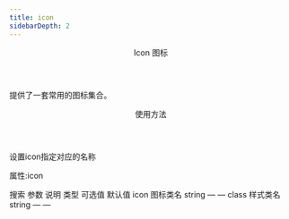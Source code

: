 ```yaml
---
title: icon
sidebarDepth: 2
---
```


<ClientOnly>
<common-code-format>
<div slot="componentNameTitle" class="component">
    <header class="component-name">
      Icon 图标
    </header>
    <p class="component-text">
      提供了一套常用的图标集合。
    </p>
  </div>
  <div slot="description">
    <header class="v-description-title">
      使用方法
    </header>
    <p class="v-description-text">
      设置<span class="add-color">icon</span>指定对应的名称
    </p>
  </div>

  <div slot="showComponents" class="v-show-component">
    <icon-v-icon/>
  </div>
  
  <section slot="desc" class="v-code-description">
      <p class="v-paraStyle-wrapper">
          属性:<span class="v-paraStyle">icon</span>
      </p>
  </section>
  
  <highlight-code class="codeStyle" slot="showCode" lang="vue">
    <v-icon class="v-class" icon="v-edit"></v-icon>
    <v-icon class="v-class" icon="v-delete"></v-icon>
    <v-icon class="v-class" icon="v-share"></v-icon>
    <v-button icon="v-search">搜索</v-button>
  </highlight-code>
</common-code-format>
</ClientOnly>


<ClientOnly>
<common-create-form>
<thead slot="form-header" class="formHead">
        <tr class="formHeadRow">
            <th class="formHeadCol">参数</th>
            <th class="formHeadCol">说明</th>
            <th class="formHeadCol">类型</th>
            <th class="formHeadCol">可选值</th>
            <th class="formHeadCol">默认值</th>
        </tr>
    </thead>
    <tbody slot="form-body" class="formBody">
        <tr class="formBodyRow">
            <td class="formBodyCol">icon</td>
            <td class="formBodyCol">图标类名</td>
            <td class="formBodyCol">string</td>
            <td class="formBodyCol">—</td>
            <td class="formBodyCol">—</td>
        </tr>
        <tr class="formBodyRow">
            <td class="formBodyCol">class</td>
            <td class="formBodyCol">样式类名</td>
            <td class="formBodyCol">string</td>
            <td class="formBodyCol">—</td>
            <td class="formBodyCol">—</td>
        </tr>
    </tbody>
</common-create-form>
</ClientOnly>